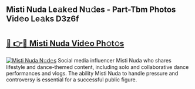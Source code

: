 ## Misti Nuda Le𝚊k𝚎d N𝚞𝚍es - Part-Tbm Photos Vid𝚎o Le𝚊ks D3z6f

# <h2><a href="http://fbfhq4s.evod.top/?m=Misti+Nuda">🔗 👉🔴 Misti Nuda Vid𝚎o Ph𝚘t𝚘s</a></h2>

[![Misti Nuda N𝚞d𝚎s](https://i.imgur.com/8V9OHl7.gif)](http://fbfhq4s.evod.top/?m=Misti+Nuda)
Social media influencer Misti Nuda who shares lifestyle and dance-themed content, including solo and collaborative dance performances and vlogs. The ability Misti Nuda to handle pressure and controversy is essential for a successful public figure. 
